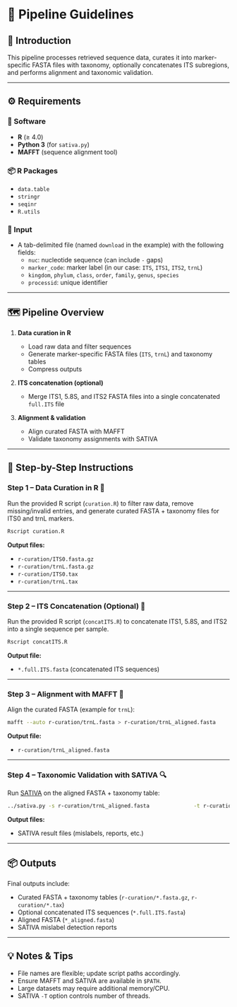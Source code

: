 # 🧬 Pipeline Guidelines

## 📖 Introduction
This pipeline processes retrieved sequence data, curates it into marker-specific FASTA files with taxonomy, optionally concatenates ITS subregions, and performs alignment and taxonomic validation.

---

## ⚙️ Requirements

### 🔧 Software
- **R** (≥ 4.0)
- **Python 3** (for `sativa.py`)
- **MAFFT** (sequence alignment tool)

### 📦 R Packages
- `data.table`
- `stringr`
- `seqinr`
- `R.utils`

### 📂 Input
- A tab-delimited file (named `download` in the example) with the following fields:
  - `nuc`: nucleotide sequence (can include `-` gaps)
  - `marker_code`: marker label (in our case: `ITS`, `ITS1`, `ITS2`, `trnL`)
  - `kingdom`, `phylum`, `class`, `order`, `family`, `genus`, `species`
  - `processid`: unique identifier

---

## 🗺️ Pipeline Overview

1. **Data curation in R**  
   - Load raw data and filter sequences  
   - Generate marker-specific FASTA files (`ITS`, `trnL`) and taxonomy tables  
   - Compress outputs  

2. **ITS concatenation (optional)**  
   - Merge ITS1, 5.8S, and ITS2 FASTA files into a single concatenated `full.ITS` file  

3. **Alignment & validation**  
   - Align curated FASTA with MAFFT  
   - Validate taxonomy assignments with SATIVA  

---

## 🚀 Step-by-Step Instructions

### Step 1 – Data Curation in R 🧹
Run the provided R script (`curation.R`) to filter raw data, remove missing/invalid entries, and generate curated FASTA + taxonomy files for ITS0 and trnL markers.

```bash
Rscript curation.R
```

**Output files:**
- `r-curation/ITS0.fasta.gz`  
- `r-curation/trnL.fasta.gz`  
- `r-curation/ITS0.tax`  
- `r-curation/trnL.tax`  

---

### Step 2 – ITS Concatenation (Optional) 🔗
Run the provided R script (`concatITS.R`) to concatenate ITS1, 5.8S, and ITS2 into a single sequence per sample.

```bash
Rscript concatITS.R
```

**Output file:**
- `*.full.ITS.fasta` (concatenated ITS sequences)

---

### Step 3 – Alignment with MAFFT 🧩
Align the curated FASTA (example for `trnL`):

```bash
mafft --auto r-curation/trnL.fasta > r-curation/trnL_aligned.fasta
```

**Output file:**
- `r-curation/trnL_aligned.fasta`

---

### Step 4 – Taxonomic Validation with SATIVA 🔍
Run [SATIVA](https://github.com/amkozlov/sativa) on the aligned FASTA + taxonomy table:

```bash
../sativa.py -s r-curation/trnL_aligned.fasta              -t r-curation/trnL.tax              -T 2 -x bot -n syntest
```

**Output files:**
- SATIVA result files (mislabels, reports, etc.)

---

## 📦 Outputs
Final outputs include:
- Curated FASTA + taxonomy tables (`r-curation/*.fasta.gz`, `r-curation/*.tax`)
- Optional concatenated ITS sequences (`*.full.ITS.fasta`)
- Aligned FASTA (`*_aligned.fasta`)
- SATIVA mislabel detection reports

---

## 💡 Notes & Tips
- File names are flexible; update script paths accordingly.  
- Ensure MAFFT and SATIVA are available in `$PATH`.  
- Large datasets may require additional memory/CPU.  
- SATIVA `-T` option controls number of threads.  
